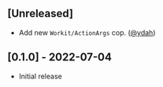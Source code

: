 ## [Unreleased]

- Add new `Workit/ActionArgs` cop. ([@ydah][])

## [0.1.0] - 2022-07-04

- Initial release

<!-- Contributors -->

[@ydah]: https://github.com/ydah

